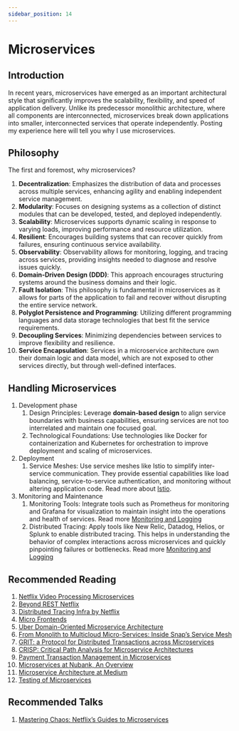 ```yaml
---
sidebar_position: 14
---
```


# Microservices

## Introduction

In recent years, microservices have emerged as an important architectural style that significantly improves the scalability, flexibility, and speed of application delivery. Unlike its predecessor monolithic architecture, where all components are interconnected, microservices break down applications into smaller, interconnected services that operate independently. Posting my experience here will tell you why I use microservices.

## Philosophy

The first and foremost, why microservices?

1. **Decentralization**: Emphasizes the distribution of data and processes across multiple services, enhancing agility and enabling independent service management.
2. **Modularity**: Focuses on designing systems as a collection of distinct modules that can be developed, tested, and deployed independently.
3. **Scalability**: Microservices supports dynamic scaling in response to varying loads, improving performance and resource utilization.
4. **Resilient**: Encourages building systems that can recover quickly from failures, ensuring continuous service availability.
5. **Observability**: Observability allows for monitoring, logging, and tracing across services, providing insights needed to diagnose and resolve issues quickly.
6. **Domain-Driven Design (DDD)**: This approach encourages structuring systems around the business domains and their logic.
7. **Fault Isolation**: This philosophy is fundamental in microservices as it allows for parts of the application to fail and recover without disrupting the entire service network.
8. **Polyglot Persistence and Programming**: Utilizing different programming languages and data storage technologies that best fit the service requirements. 
9. **Decoupling Services**: Minimizing dependencies between services to improve flexibility and resilience.
10. **Service Encapsulation**: Services in a microservice architecture own their domain logic and data model, which are not exposed to other services directly, but through well-defined interfaces.

## Handling Microservices 

1. Development phase
   1. Design Principles: Leverage **domain-based design** to align service boundaries with business capabilities, ensuring services are not too interrelated and maintain one focused goal.
   2. Technological Foundations: Use technologies like Docker for containerization and Kubernetes for orchestration to improve deployment and scaling of microservices.
2. Deployment
   1. Service Meshes: Use service meshes like Istio to simplify inter-service communication. They provide essential capabilities like load balancing, service-to-service authentication, and monitoring without altering application code. Read more about [Istio](https://istio.io/latest/).
3. Monitoring and Maintenance
   1. Monitoring Tools: Integrate tools such as Prometheus for monitoring and Grafana for visualization to maintain insight into the operations and health of services. Read more [Monitoring and Logging](monitoring-and-logging.md)
   2. Distributed Tracing: Apply tools like New Relic, Datadog, Helios, or Splunk to enable distributed tracing. This helps in understanding the behavior of complex interactions across microservices and quickly pinpointing failures or bottlenecks. Read more [Monitoring and Logging](monitoring-and-logging.md)

## Recommended Reading

1. [Netflix Video Processing Microservices](https://netflixtechblog.com/rebuilding-netflix-video-processing-pipeline-with-microservices-4e5e6310e359)
2. [Beyond REST Netflix](https://netflixtechblog.com/beyond-rest-1b76f7c20ef6)
3. [Distributed Tracing Infra by Netflix](https://netflixtechblog.com/building-netflixs-distributed-tracing-infrastructure-bb856c319304)
4. [Micro Frontends](https://www.martinfowler.com/articles/micro-frontends.html)
5. [Uber Domain-Oriented Microservice Architecture](https://www.uber.com/en-ID/blog/microservice-architecture/)
6. [From Monolith to Multicloud Micro-Services: Inside Snap’s Service Mesh](https://eng.snap.com/monolith-to-multicloud-microservices-snap-service-mesh)
7. [GRIT: a Protocol for Distributed Transactions across Microservices](https://innovation.ebayinc.com/tech/engineering/grit-a-protocol-for-distributed-transactions-across-microservices/)
8. [CRISP: Critical Path Analysis for Microservice Architectures](https://www.uber.com/en-ID/blog/crisp-critical-path-analysis-for-microservice-architectures/)
9. [Payment Transaction Management in Microservices](https://engineering.mercari.com/en/blog/entry/20210831-2019-06-07-155849/)
10. [Microservices at Nubank, An Overview](https://building.nubank.com.br/microservices-at-nubank-an-overview/)
11. [Microservice Architecture at Medium](https://medium.engineering/microservice-architecture-at-medium-9c33805eb74f)
12. [Testing of Microservices](https://engineering.atspotify.com/2018/01/testing-of-microservices/)

## Recommended Talks

1. [Mastering Chaos: Netflix’s Guides to Microservices](https://www.youtube.com/watch?v=CZ3wIuvmHeM)